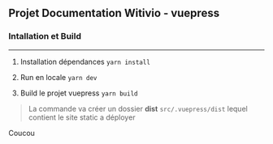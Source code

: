 ## Projet Documentation Witivio - vuepress

### Intallation et Build
---

1. Installation dépendances
```yarn install```

2. Run en locale
```yarn dev```

3. Build le projet vuepress
```yarn build```

>La commande va créer un dossier **dist** ```src/.vuepress/dist``` lequel contient le site static a déployer

Coucou